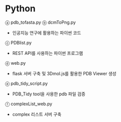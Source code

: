 # Python

ⓐ pdb_tofasta.py
ⓑ dcmToPng.py
- 인공지능 연구에 활용하는 파이썬 코드 

ⓒ PDBlist.py
- REST API를 사용하는 파이썬 프로그램

ⓓ web.py
- flask 서버 구축 및 3Dmol.js를 활용한 PDB Viewer 생성 

ⓔ pdb_tidy_script.py
- PDB_Tidy tool을 사용한 pdb 파일 검증

ⓕ complexList_web.py
- complex 리스트 서버 구축
